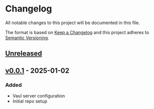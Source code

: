 # Changelog

All notable changes to this project will be documented in this file.

The format is based on [Keep a Changelog](http://keepachangelog.com/en/1.0.0/)
and this project adheres to [Semantic Versioning](http://semver.org/spec/v2.0.0.html).

## [Unreleased]

## [v0.0.1] - 2025-01-02
### Added
- Vaul server configuration
- Initial repo setup


[Unreleased]:  https://github.com/razorcorp/terraform-module-vault/compare/v0.0.1...develop
[v0.0.1]:  https://github.com/razorcorp/terraform-module-vault/compare/284ba9...v0.0.1
